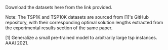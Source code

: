 Download the datasets here from the link provided.

Note: The TSP1K and TSP10K datasets are sourced from [1]'s GitHub repository, with their corresponding optimal solution lengths extracted from the experimental results section of the same paper.

[1] Generalize a small pre-trained model to arbitrarily large tsp instances. AAAI 2021.
